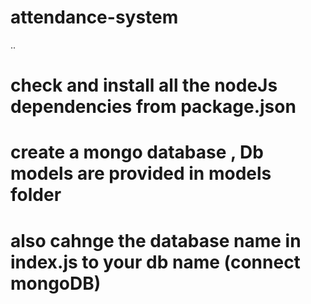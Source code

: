 # attendance-system
..
# check and install all the nodeJs dependencies from package.json
# create a mongo database , Db models are provided in models folder
# also cahnge the database name in index.js to your db name (connect mongoDB)
